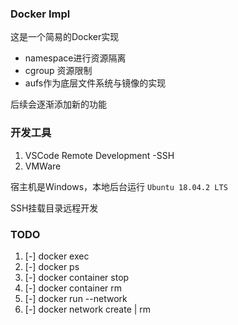 ### Docker Impl

这是一个简易的Docker实现

- namespace进行资源隔离
- cgroup 资源限制
- aufs作为底层文件系统与镜像的实现

后续会逐渐添加新的功能

### 开发工具

1. VSCode Remote Development -SSH
2. VMWare

宿主机是Windows，本地后台运行 `Ubuntu 18.04.2 LTS`

SSH挂载目录远程开发

### TODO

1. [-] docker exec
2. [-] docker ps
3. [-] docker container stop
4. [-] docker container rm
5. [-] docker run --network
6. [-] docker network create | rm